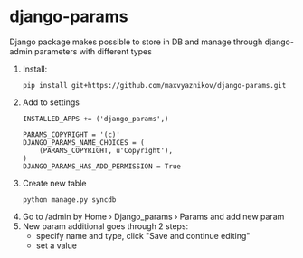 # django-params
Django package makes possible to store in DB and manage through django-admin parameters with different types

1. Install:
    ```
    pip install git+https://github.com/maxvyaznikov/django-params.git
    ```
2. Add to settings
    ```
    INSTALLED_APPS += ('django_params',)
    
    PARAMS_COPYRIGHT = '(c)'
    DJANGO_PARAMS_NAME_CHOICES = (
        (PARAMS_COPYRIGHT, u'Copyright'),
    )
    DJANGO_PARAMS_HAS_ADD_PERMISSION = True
    ```
3. Create new table
    ```
    python manage.py syncdb
    ```
4. Go to /admin by Home › Django_params › Params and add new param
5. New param additional goes through 2 steps:
    * specify name and type, click "Save and continue editing"
    * set a value
